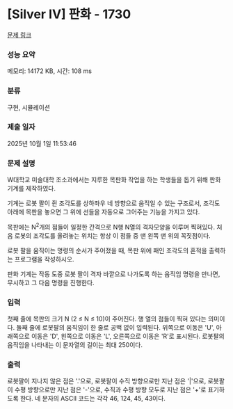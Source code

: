 # [Silver IV] 판화 - 1730 

[문제 링크](https://www.acmicpc.net/problem/1730) 

### 성능 요약

메모리: 14172 KB, 시간: 108 ms

### 분류

구현, 시뮬레이션

### 제출 일자

2025년 10월 1일 11:53:46

### 문제 설명

<p>W대학교 미술대학 조소과에서는 지루한 목판화 작업을 하는 학생들을 돕기 위해 판화 기계를 제작하였다.</p>

<p>기계는 로봇 팔이 쥔 조각도를 상하좌우 네 방향으로 움직일 수 있는 구조로서, 조각도 아래에 목판을 놓으면 그 위에 선들을 자동으로 그어주는 기능을 가지고 있다.</p>

<p>목판에는 N<sup>2</sup>개의 점들이 일정한 간격으로 N행 N열의 격자모양을 이루며 찍혀있다. 처음 로봇의 조각도를 올려놓는 위치는 항상 이 점들 중 맨 왼쪽 맨 위의 꼭짓점이다.</p>

<p>로봇 팔을 움직이는 명령의 순서가 주어졌을 때, 목판 위에 패인 조각도의 혼적을 출력하는 프로그램을 작성하시오.</p>

<p>판화 기계는 작동 도중 로봇 팔이 격자 바깥으로 나가도록 하는 움직임 명령을 만나면, 무시하고 그 다음 명령을 진행한다.</p>

### 입력 

 <p>첫째 줄에 목판의 크기 N (2 ≤ N ≤ 10)이 주어진다. 행 열의 점들이 찍혀 있다는 의미이다. 둘째 줄에 로봇팔의 움직임이 한 줄로 공백 없이 입력된다. 위쪽으로 이동은 'U', 아래쪽으로 이동은 'D', 왼쪽으로 이동은 'L', 오른쪽으로 이동은 'R'로 표시된다. 로봇팔의 움직임을 나타내는 이 문자열의 길이는 최대 250이다.</p>

### 출력 

 <p>로봇팔이 지나지 않은 점은 '.'으로, 로봇팔이 수직 방향으로만 지난 점은 '|'으로, 로봇팔이 수평 방향으로만 지난 점은 '-'으로, 수직과 수평 방향 모두로 지난 점은 '+'로 표기하도록 한다. 네 문자의 ASCII 코드는 각각 46, 124, 45, 43이다.</p>

